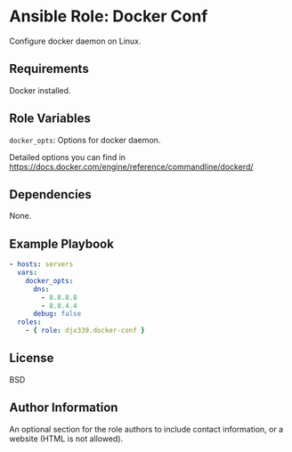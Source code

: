 Ansible Role: Docker Conf
=========

Configure docker daemon on Linux.

Requirements
------------

Docker installed.

Role Variables
--------------

`docker_opts`: Options for docker daemon.

Detailed options you can find in https://docs.docker.com/engine/reference/commandline/dockerd/

Dependencies
------------

None.

Example Playbook
----------------

```yml
- hosts: servers
  vars:
    docker_opts:
      dns:
        - 8.8.8.8
        - 8.8.4.4
      debug: false
  roles:
    - { role: djx339.docker-conf }
```

License
-------

BSD

Author Information
------------------

An optional section for the role authors to include contact information, or a website (HTML is not allowed).
